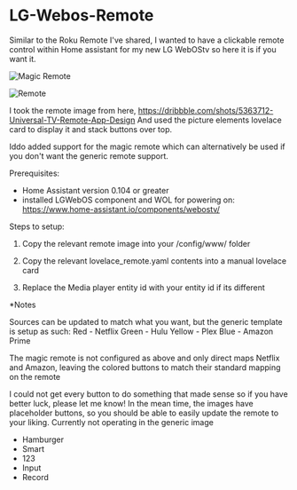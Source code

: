# LG-Webos-Remote
Similar to the Roku Remote I've shared, I wanted to have a clickable remote control within Home assistant for my new LG WebOStv so here it is if you want it.


![Magic Remote](https://raw.githubusercontent.com/moistgun/LG-Webos-Remote/master/lgremote.jpg)

![Remote](https://github.com/moistgun/LG-Webos-Remote/blob/master/remote.png)

I took the remote image from here, https://dribbble.com/shots/5363712-Universal-TV-Remote-App-Design
And used the picture elements lovelace card to display it and stack buttons over top.

Iddo added support for the magic remote which can alternatively be used if you don't want the generic remote support.

Prerequisites: 

- Home Assistant version 0.104 or greater
- installed LGWebOS component and WOL for powering on: https://www.home-assistant.io/components/webostv/

Steps to setup:

1) Copy the relevant remote image into your /config/www/ folder

2) Copy the relevant lovelace_remote.yaml contents into a manual lovelace card 

3) Replace the Media player entity id with your entity id if its different

*Notes

Sources can be updated to match what you want, but the generic template is setup as such:
Red - Netflix
Green - Hulu
Yellow - Plex
Blue - Amazon Prime

The magic remote is not configured as above and only direct maps Netflix and Amazon, leaving the colored buttons to match their standard mapping on the remote

I could not get every button to do something that made sense so if you have better luck, please let me know!
In the mean time, the images have placeholder buttons, so you should be able to easily update the remote to your liking.
Currently not operating in the generic image
- Hamburger
- Smart
- 123
- Input
- Record
